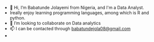 - 👋 Hi, I’m Babatunde Jolayemi from Nigeria, and I'm a Data Analyst.
- Ireally enjoy learning programming languages, among which is R and python.
- 💞️ I’m looking to collaborate on Data analytics
- 📫 I can be contacted through babatundejola08@gmail.com
- 

<!---
Bhabhatunde/Bhabhatunde is a ✨ special ✨ repository because its `README.md` (this file) appears on your GitHub profile.
You can click the Preview link to take a look at your changes.
--->
